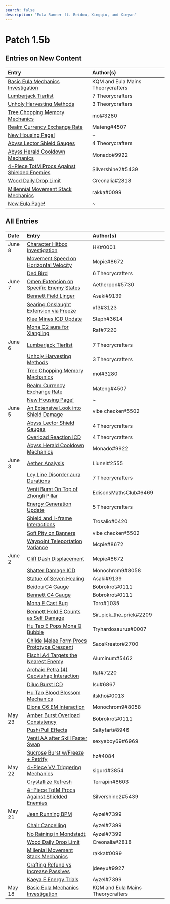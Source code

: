 ```yaml
---
search: false
description: "Eula Banner ft. Beidou, Xingqiu, and Xinyan"
---
```


# Patch 1.5b

## Entries on New Content

| Entry                                                                                                                            | Author\(s\)                       |
| :------------------------------------------------------------------------------------------------------------------------------- | :-------------------------------- |
| [Basic Eula Mechanics Investigation](/evidence/characters/cryo/eula#basic-eula-mechanics)                                        | KQM and Eula Mains Theorycrafters |
| [Lumberjack Tierlist](/evidence/general-mechanics/housing#lumberjack-tier-list)                                                  | 7 Theorycrafters                  |
| [Unholy Harvesting Methods](/evidence/general-mechanics/housing#temporary-skill-targets-enabling-unholy-harvesting-methods)      | 3 Theorycrafters                  |
| [Tree Chopping Memory Mechanics](/evidence/general-mechanics/housing#tree-chopping-memory-mechanics)                             | mol\#3280                         |
| [Realm Currency Exchange Rate](/evidence/general-mechanics/housing#realm-currency-exchange-rate-analysis)                        | Mateng\#4507                      |
| [New Housing Page!](/general-mechanics/housing)                                                                                  | ~                                 |
| [Abyss Lector Shield Gauges](/evidence/combat-mechanics/enemy-mechanics/enemy-shields#abyss-lector-shield-gauges)                | 4 Theorycrafters                  |
| [Abyss Herald Cooldown Mechanics](/evidence/combat-mechanics/enemy-mechanics/enemy-interactions#abyss-herald-cooldown-mechanics) | Monado\#9922                      |
| [4-Piece TotM Procs Against Shielded Enemies](/evidence/equipment/artifacts#4-Piece-tom-procs-against-shielded-enemies)                   | Silvershine2\#5439                |
| [Wood Daily Drop Limit](/evidence/general-mechanics/lifeskills#wood-daily-drop-limit)                                            | Creonalia\#2818                   |
| [Millennial Movement Stack Mechanics](/evidence/equipment/weapons#millenial-movement-stack-mechanics)                            | rakka\#0099                       |
| [New Eula Page!](/characters/cryo/eula)                                                                                          | ~                                 |

## All Entries

| Date   | Entry                                                                                                                                        | Author\(s\)                       |
| :----- | :------------------------------------------------------------------------------------------------------------------------------------------- | :-------------------------------- |
| June 8 | [Character Hitbox Investigation](/evidence/general-mechanics/movement-and-physics#character-hitboxes)                                        | HK\#0001                          |
|        | [Movement Speed on Horizontal Velocity](/evidence/general-mechanics/movement-and-physics#movement-speed-affects-dashing-horizontal-velocity) | Mcpie\#8672                       |
|        | [Ded Bird](/general-mechanics/miscellaneous-entries#ded-bird)                                                                                | 6 Theorycrafters                  |
| June 7 | [Omen Extension on Specific Enemy States](/evidence/characters/hydro/mona#omen-extension-on-certain-enemies-in-certain-states)               | Aetherpon\#5730                   |
|        | [Bennett Field Linger](/evidence/characters/pyro/bennett#bennett-field-linger)                                                               | Asaki\#9139                       |
|        | [Searing Onslaught Extension via Freeze](/evidence/characters/pyro/diluc#searing-onslaught-extension-via-Freezee)                             | xf3\#3123                         |
|        | [Klee Mines ICD Update](/evidence/characters/pyro/klee#klee-mines-icd-update)                                                                | Steph\#3614                       |
|        | [Mona C2 aura for Xiangling](/evidence/characters/hydro/mona#c2-mona-aura-for-xiangling)                                                     | Raf\#7220                         |
| June 6 | [Lumberjack Tierlist](/evidence/general-mechanics/housing#lumberjack-tier-list)                                                              | 7 Theorycrafters                  |
|        | [Unholy Harvesting Methods](/evidence/general-mechanics/housing#temporary-skill-targets-enabling-unholy-harvesting-methods)                  | 3 Theorycrafters                  |
|        | [Tree Chopping Memory Mechanics](/evidence/general-mechanics/housing#tree-chopping-memory-mechanics)                                         | mol\#3280                         |
|        | [Realm Currency Exchange Rate](/evidence/general-mechanics/housing#realm-currency-exchange-rate-analysis)                                    | Mateng\#4507                      |
|        | [New Housing Page!](/general-mechanics/housing)                                                                                              | ~                                 |
| June 5 | [An Extensive Look into Shield Damage](/evidence/combat-mechanics/enemy-mechanics/enemy-shields#an-extensive-look-into-shield-damage)        | vibe checker\#5502                |
|        | [Abyss Lector Shield Gauges](/evidence/combat-mechanics/enemy-mechanics/enemy-shields#abyss-lector-shield-gauges)                            | 4 Theorycrafters                  |
|        | [Overload Reaction ICD](/evidence/combat-mechanics/elemental-effects/transformative-reactions#overload-reaction-icd)                         | 4 Theorycrafters                  |
|        | [Abyss Herald Cooldown Mechanics](/evidence/combat-mechanics/enemy-mechanics/enemy-interactions#abyss-herald-cooldown-mechanics)             | Monado\#9922                      |
| June 3 | [Aether Analysis](/evidence/characters/geo/traveler-geo#aether-analysis)                                                                     | Liunel\#2555                      |
|        | [Ley Line Disorder aura Durations](/evidence/combat-mechanics/spiral-domains/ley-line-disorders#ley-line-aura-duration)                      | 7 Theorycrafters                  |
|        | [Venti Burst On Top of Zhongli Pillar](/evidence/characters/anemo/venti#venti-Burst-on-top-of-zhongli-pillar)                                | EdisonsMathsClub\#6469            |
|        | [Energy Generation Update](/evidence/combat-mechanics/energy#energy-generation-update)                                                       | 5 Theorycrafters                  |
|        | [Shield and I-frame Interactions](/evidence/combat-mechanics/damage/shields#shield-and-i-frame-interactions)                                 | Trosalio\#0420                    |
|        | [Soft Pity on Banners](/evidence/general-mechanics/gacha#soft-pity-on-banners)                                                               | vibe checker\#5502                |
|        | [Waypoint Teleportation Variance](/evidence/general-mechanics/movement-and-physics#waypoint-teleport-variance)                               | Mcpie\#8672                       |
| June 2 | [Cliff Dash Displacement](/evidence/general-mechanics/movement-and-physics#cliff-dash-displacement)                                          | Mcpie\#8672                       |
|        | [Shatter Damage ICD](/evidence/combat-mechanics/elemental-effects/transformative-reactions#shatter-damage-icd)                               | Monochrom9\#8058                  |
|        | [Statue of Seven Healing](/evidence/general-mechanics/lifeskills#statue-of-seven-healing)                                                    | Asaki\#9139                       |
|        | [Beidou C4 Gauge](/evidence/characters/electro/beidou#beidou-c4-gauge)                                                                       | Bobrokrot\#0111                   |
|        | [Bennett C4 Gauge](/evidence/characters/pyro/bennett#bennett-c4-gauge)                                                                       | Bobrokrot\#0111                   |
|        | [Mona E Cast Bug](/evidence/general-mechanics/bugs#mona-elemental-skill-bug)                                                                 | Toro\#1035                        |
|        | [Bennett Hold E Counts as Self Damage](/evidence/characters/pyro/bennett#bennett-hold-e-counts-as-self-damage)                               | Sir_pick_the_prick\#2209          |
|        | [Hu Tao E Pops Mona Q Bubble](/evidence/characters/pyro/hu-tao#mona-q-bubble-pops-with-hu-tao-e)                                             | Tryhardosaurus\#0007              |
|        | [Childe Melee Form Procs Prototype Crescent](/evidence/characters/hydro/tartaglia#childe-can-proc-prototype-crescents-passive-in-melee-form) | SaosKreator\#2700                 |
|        | [Fischl A4 Targets the Nearest Enemy](/evidence/characters/electro/fischl#fischls-a4-targetting)                                             | Aluminum\#5462                    |
|        | [Archaic Petra \(4\) Geovishap Interaction](/evidence/equipment/artifacts#geovishap-hatchling-shields-with-4-petra)                          | Raf\#7220                         |
|        | [Diluc Burst ICD](/evidence/characters/pyro/diluc#diluc-Burst-icd)                                                                           | Isu\#6867                         |
|        | [Hu Tao Blood Blossom Mechanics](/evidence/characters/pyro/hu-tao#blood-blossom-bb-duration-on-charge-attack-reapplication)                  | itskhoi\#0013                     |
|        | [Diona C6 EM Interaction](/evidence/characters/cryo/diona#diona-field-characteristics)                                                       | Monochrom9\#8058                  |
| May 23 | [Amber Burst Overload Consistency](/evidence/characters/pyro/amber#amber-Burst-overload-consistency)                                         | Bobrokrot\#0111                   |
|        | [Push/Pull Effects](/evidence/general-mechanics/movement-and-physics#push-pull-effects)                                                      | Saltyfart\#8946                   |
|        | [Venti AA after Skill Faster Swap](/evidence/characters/anemo/venti#venti-autoattack-after-elemental-skill-faster-switching)                 | sexyeboy69\#6969                  |
|        | [Sucrose Burst w/Freeze + Petrify](/evidence/characters/anemo/sucrose#sucrose-Freezee-and-petrify-Burst-interaction)                          | hz\#4084                          |
| May 22 | [4-Piece VV Triggering Mechanics](/evidence/equipment/artifacts#4-Piece-vv-triggering-mechanics)                                                     | sigurd\#3854                      |
|        | [Crystallize Refresh](/evidence/combat-mechanics/elemental-effects/transformative-reactions#crystallize-refresh)                             | Terrapin\#8603                    |
|        | [4-Piece TotM Procs Against Shielded Enemies](/evidence/equipment/artifacts#4-Piece-tom-procs-against-shielded-enemies)                               | Silvershine2\#5439                |
| May 21 | [Jean Running BPM](/general-mechanics/miscellaneous-entries#jean-running-bpm)                                                                | Ayzel\#7399                       |
|        | [Chair Cancelling](/general-mechanics/miscellaneous-entries#chair-cancelling)                                                                | Ayzel\#7399                       |
|        | [No Raining in Mondstadt](/general-mechanics/miscellaneous-entries#no-raining-in-mondstadt)                                                  | Ayzel\#7399                       |
|        | [Wood Daily Drop Limit](/evidence/general-mechanics/lifeskills#wood-daily-drop-limit)                                                        | Creonalia\#2818                   |
|        | [Millenial Movement Stack Mechanics](/evidence/equipment/weapons#millenial-movement-stack-mechanics)                                         | rakka\#0099                       |
|        | [Crafting Refund vs Increase Passives](/evidence/general-mechanics/lifeskills#crafting-refund-vs-increase-passives)                          | jdeeyu\#9927                      |
|        | [Kaeya E Energy Trials](/evidence/characters/cryo/kaeya#kaeya-e-energy-trials)                                                               | Ayzel\#7399                       |
| May 18 | [Basic Eula Mechanics Investigation](/evidence/characters/cryo/eula#basic-eula-mechanics)                                                    | KQM and Eula Mains Theorycrafters |
